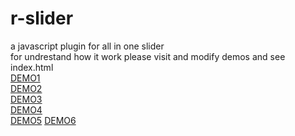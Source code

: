 
# r-slider <br>
a javascript plugin for all in one slider <br>
for undrestand how it work please visit and modify demos and see index.html<br>
<a href="https://codepen.io/mohammadfeiz/pen/PyNzVK">DEMO1</a><br>
<a href="https://codepen.io/mohammadfeiz/pen/GYZjoO">DEMO2</a><br>
<a href="https://codepen.io/mohammadfeiz/pen/pxyErX">DEMO3</a><br>
<a href="https://codepen.io/mohammadfeiz/pen/zmqNjX">DEMO4</a><br>
<a href="https://codepen.io/mohammadfeiz/pen/VEaGBM">DEMO5</a>
<a href="https://codepen.io/mohammadfeiz/pen/wYGNwO">DEMO6</a>
